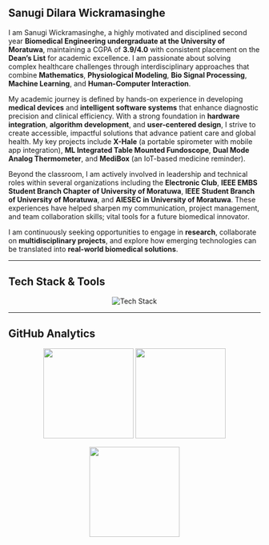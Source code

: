 ## Sanugi Dilara Wickramasinghe

I am Sanugi Wickramasinghe, a highly motivated and disciplined second year **Biomedical Engineering undergraduate at the University of Moratuwa**, maintaining a CGPA of **3.9/4.0** with consistent placement on the **Dean’s List** for academic excellence. I am passionate about solving complex healthcare challenges through interdisciplinary approaches that combine **Mathematics**, **Physiological Modeling**, **Bio Signal Processing**, **Machine Learning**, and **Human-Computer Interaction**.

My academic journey is defined by hands-on experience in developing **medical devices** and **intelligent software systems** that enhance diagnostic precision and clinical efficiency. With a strong foundation in **hardware integration**, **algorithm development**, and **user-centered design**, I strive to create accessible, impactful solutions that advance patient care and global health. My key projects include **X-Hale** (a portable spirometer with mobile app integration), **ML Integrated Table Mounted Fundoscope**, **Dual Mode Analog Thermometer**, and **MediBox** (an IoT-based medicine reminder).

Beyond the classroom, I am actively involved in leadership and technical roles within several organizations including the **Electronic Club**, **IEEE EMBS Student Branch Chapter of University of Moratuwa**, **IEEE Student Branch of University of Moratuwa**, and **AIESEC in University of Moratuwa**. These experiences have helped sharpen my communication, project management, and team collaboration skills; vital tools for a future biomedical innovator.

I am continuously seeking opportunities to engage in **research**, collaborate on **multidisciplinary projects**, and explore how emerging technologies can be translated into **real-world biomedical solutions**.

---

## Tech Stack & Tools

<p align="center">
  <img src="https://skillicons.dev/icons?i=python,cpp,dart,matlab,flutter,tensorflow,opencv,arduino,raspberrypi,nodejs,latex,vscode" alt="Tech Stack" />
</p>

---

## GitHub Analytics

<p align="center">
  <img src="https://github-readme-stats.vercel.app/api?username=Sanugiw&show_icons=true&theme=radical" height="180" />
  <img src="https://github-readme-stats.vercel.app/api/top-langs/?username=Sanugiw&layout=compact&theme=radical" height="180" />
</p>

<p align="center">
  <img src="https://streak-stats.demolab.com?user=Sanugiw&theme=radical&hide_border=false" height="180" />
</p>



